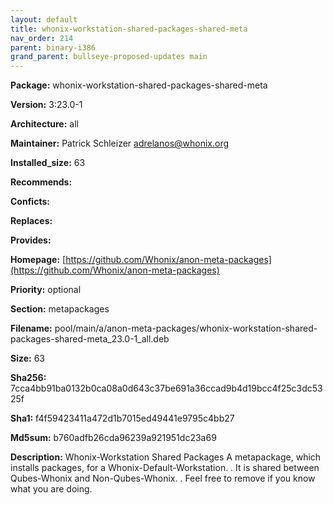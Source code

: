 ```yaml
---
layout: default
title: whonix-workstation-shared-packages-shared-meta
nav_order: 214
parent: binary-i386
grand_parent: bullseye-proposed-updates main
---
```


**Package:** whonix-workstation-shared-packages-shared-meta

**Version:** 3:23.0-1

**Architecture:**  all

**Maintainer:**  Patrick Schleizer <adrelanos@whonix.org>

**Installed_size:**  63

**Recommends:**  

**Conficts:**  

**Replaces:**  

**Provides:**  

**Homepage:**  [https://github.com/Whonix/anon-meta-packages](https://github.com/Whonix/anon-meta-packages)

**Priority:**  optional

**Section:** metapackages

**Filename:**  pool/main/a/anon-meta-packages/whonix-workstation-shared-packages-shared-meta_23.0-1_all.deb

**Size:**  63

**Sha256:**  7cca4bb91ba0132b0ca08a0d643c37be691a36ccad9b4d19bcc4f25c3dc5325f

**Sha1:**  f4f59423411a472d1b7015ed49441e9795c4bb27

**Md5sum:**  b760adfb26cda96239a921951dc23a69

**Description:** Whonix-Workstation Shared Packages
 A metapackage, which installs packages, for a Whonix-Default-Workstation.
 .
 It is shared between Qubes-Whonix and Non-Qubes-Whonix.
 .
 Feel free to remove if you know what you are doing.


